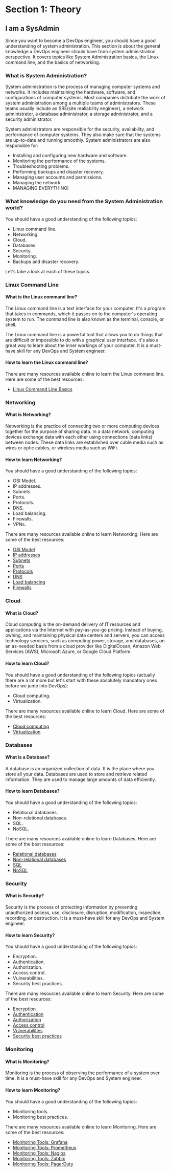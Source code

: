 # Section 1: Theory

## I am a SysAdmin

Since you want to become a DevOps engineer, you should have a good understanding of system administration. This section is about the general knowledge a DevOps engineer should have from system administration perspective. It covers topics like System Administration basics, the Linux command line, and the basics of networking.

### What is System Administration?

System administration is the process of managing computer systems and networks. It includes maintaining the hardware, software, and configurations of computer systems. Most companies distribute the work of system administration among a multiple teams of administrators. These teams usually include an SRE(site realiability engineer), a network administrator, a database administrator, a storage administrator, and a security administrator.

System administrators are responsible for the security, availability, and performance of computer systems. They also make sure that the systems are up-to-date and running smoothly. System administrators are also responsible for:
- Installing and configuring new hardware and software.
- Monitoring the performance of the systems.
- Troubleshooting problems.
- Performing backups and disaster recovery.
- Managing user accounts and permissions.
- Managing the network.
- MANAGING EVERYTHING!

### What knowledge do you need from the System Administration world?

You should have a good understanding of the following topics:
- Linux command line.
- Networking.
- Cloud.
- Databases.
- Security.
- Monitoring.
- Backups and disaster recovery.

Let's take a look at each of these topics.

### Linux Command Line

#### What is the Linux command line?

The Linux command line is a text interface for your computer. It's a program that takes in commands, which it passes on to the computer's operating system to run. The command line is also known as the terminal, console, or shell.

The Linux command line is a powerful tool that allows you to do things that are difficult or impossible to do with a graphical user interface. It's also a great way to learn about the inner workings of your computer. It is a must-have skill for any DevOps and System engineer.

#### How to learn the Linux command line?

There are many resources available online to learn the Linux command line. Here are some of the best resources:
- [Linux Command Line Basics](https://www.linuxtrainingacademy.com/linux-commands-cheat-sheet/)

### Networking

#### What is Networking?

Networking is the practice of connecting two or more computing devices together for the purpose of sharing data. In a data network, computing devices exchange data with each other using connections (data links) between nodes. These data links are established over cable media such as wires or optic cables, or wireless media such as WiFi.

#### How to learn Networking?

You should have a good understanding of the following topics:
- OSI Model.
- IP addresses.
- Subnets.
- Ports.
- Protocols.
- DNS.
- Load balancing.
- Firewalls.
- VPNs.

There are many resources available online to learn Networking. Here are some of the best resources:
- [OSI Model](https://www.youtube.com/watch?v=vv4y_uOneC0)
- [IP addresses](https://www.youtube.com/watch?v=EkNq4TrHP_U)
- [Subnets](https://www.youtube.com/watch?v=EkNq4TrHP_U)
- [Ports](https://www.youtube.com/watch?v=g2fT-g9PX9o)
- [Protocols](https://www.youtube.com/watch?v=QOtA76ga_fY)
- [DNS](https://www.youtube.com/watch?v=mpQZVYPuDGU)
- [Load balancing](https://www.youtube.com/watch?v=sCR3SAVdyCc)
- [Firewalls](https://www.youtube.com/watch?v=kDEX1HXybrU)

### Cloud

#### What is Cloud?

Cloud computing is the on-demand delivery of IT resources and applications via the Internet with pay-as-you-go pricing. Instead of buying, owning, and maintaining physical data centers and servers, you can access technology services, such as computing power, storage, and databases, on an as-needed basis from a cloud provider like DigitalOcean, Amazon Web Services (AWS), Microsoft Azure, or Google Cloud Platform.

#### How to learn Cloud?

You should have a good understanding of the following topics (actually there are a lot more but let's start with these absolutely mandatory ones before we jump into DevOps):
- Cloud computing.
- Virtualization.

There are many resources available online to learn Cloud. Here are some of the best resources:
- [Cloud computing](https://www.youtube.com/watch?v=M988_fsOSWo)
- [Virtualization](https://www.youtube.com/watch?v=FZR0rG3HKIk)

### Databases

#### What is a Database?

A database is an organized collection of data. It is the place where you store all your data. Databases are used to store and retrieve related information. They are used to manage large amounts of data efficiently.

#### How to learn Databases?

You should have a good understanding of the following topics:
- Relational databases.
- Non-relational databases.
- SQL.
- NoSQL.

There are many resources available online to learn Databases. Here are some of the best resources:
- [Relational databases](https://www.youtube.com/watch?v=OqjJjpjDRLc)
- [Non-relational databases](https://www.youtube.com/watch?v=0buKQHokLK8)
- [SQL](https://www.youtube.com/watch?v=HXV3zeQKqGY)
- [NoSQL](https://www.youtube.com/watch?v=xh4gy1lbL2k)

### Security

#### What is Security?

Security is the process of protecting information by preventing unauthorized access, use, disclosure, disruption, modification, inspection, recording, or destruction. It is a must-have skill for any DevOps and System engineer.

#### How to learn Security?

You should have a good understanding of the following topics:
- Encryption.
- Authentication.
- Authorization.
- Access control.
- Vulnerabilities.
- Security best practices.

There are many resources available online to learn Security. Here are some of the best resources:
- [Encryption](https://www.youtube.com/watch?v=O4xNJsjtN6E)
- [Authentication](https://www.youtube.com/watch?v=j8Yxff6L_po)
- [Authorization](https://www.youtube.com/watch?v=j8Yxff6L_po)
- [Access control](https://www.youtube.com/watch?v=GgquXOl4_t0)
- [Vulnerabilities](https://www.youtube.com/watch?v=qfpnJyTl1To)
- [Security best practices](https://www.youtube.com/watch?v=d9bUZGvcTK8)

### Monitoring

#### What is Monitoring?

Monitoring is the process of observing the performance of a system over time. It is a must-have skill for any DevOps and System engineer.

#### How to learn Monitoring?

You should have a good understanding of the following topics:

- Monitoring tools.
- Monitoring best practices.

There are many resources available online to learn Monitoring. Here are some of the best resources:
- [Monitoring Tools: Grafana](https://www.youtube.com/watch?v=lILY8eSspEo)
- [Monitoring Tools: Prometheus](https://www.youtube.com/watch?v=h4Sl21AKiDg)
- [Monitoring Tools: Nagios](https://www.youtube.com/watch?v=s9xCXZNVpac)
- [Monitoring Tools: Zabbix](https://www.youtube.com/watch?v=v8Kl4CDK7Jc)
- [Monitoring Tools: PagerDuty](https://www.youtube.com/watch?v=eGUjzjkOwSw)